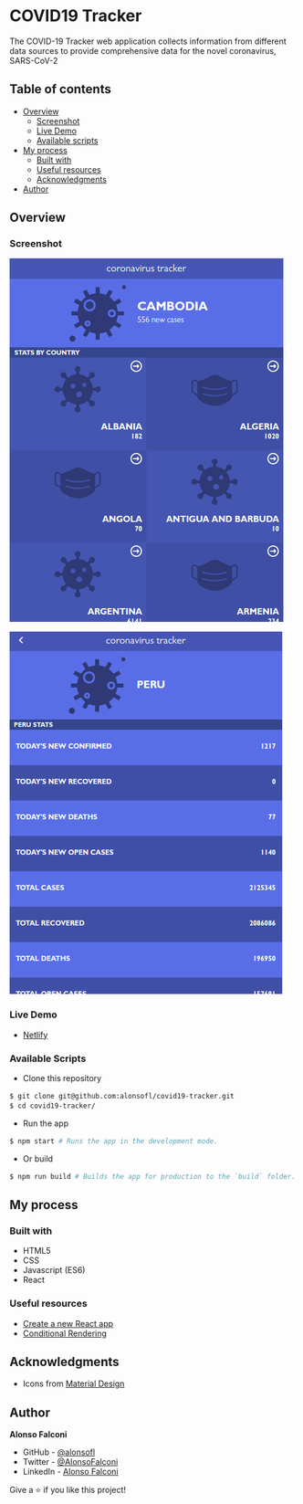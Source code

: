 # COVID19 Tracker

The COVID-19 Tracker web application collects information from different data sources to provide comprehensive data for the novel coronavirus, SARS-CoV-2

## Table of contents

- [Overview](#overview)
  - [Screenshot](#screenshot)
  - [Live Demo](#live-demo)
  - [Available scripts](#available-scripts)
- [My process](#my-process)
  - [Built with](#built-with)
  - [Useful resources](#useful-resources)
  - [Acknowledgments](#acknowledgments)
- [Author](#author)

## Overview

### Screenshot

![Screenshot 1](./screenshot1.png)

![Screenshot 2](./screenshot2.png)

### Live Demo

- [Netlify](https://covid19-tracker-alonsofalconi.netlify.app/)

### Available Scripts

- Clone this repository
```bash
$ git clone git@github.com:alonsofl/covid19-tracker.git
$ cd covid19-tracker/
```

- Run the app
```bash
$ npm start # Runs the app in the development mode.
```

- Or build
```bash
$ npm run build # Builds the app for production to the `build` folder.
```

## My process

### Built with

- HTML5
- CSS
- Javascript (ES6)
- React

### Useful resources

- [Create a new React app](https://reactjs.org/docs/create-a-new-react-app.html)
- [Conditional Rendering](https://reactjs.org/docs/conditional-rendering.html)

## Acknowledgments

- Icons from [Material Design](https://materialdesignicons.com)

## Author

**Alonso Falconi**
- GitHub - [@alonsofl](https://github.com/alonsofl)
- Twitter - [@AlonsoFalconi](https://www.twitter.com/AlonsoFalconi)
- LinkedIn - [Alonso Falconi](https://www.linkedin.com/in/alonsofalconi/)

Give a ⭐️ if you like this project!